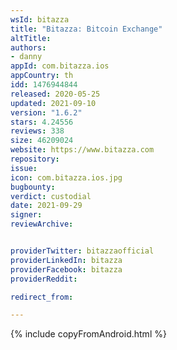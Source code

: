 ```yaml
---
wsId: bitazza
title: "Bitazza: Bitcoin Exchange"
altTitle: 
authors:
- danny
appId: com.bitazza.ios
appCountry: th
idd: 1476944844
released: 2020-05-25
updated: 2021-09-10
version: "1.6.2"
stars: 4.24556
reviews: 338
size: 46209024
website: https://www.bitazza.com
repository: 
issue: 
icon: com.bitazza.ios.jpg
bugbounty: 
verdict: custodial
date: 2021-09-29
signer: 
reviewArchive:


providerTwitter: bitazzaofficial
providerLinkedIn: bitazza
providerFacebook: bitazza
providerReddit: 

redirect_from:

---
```


{% include copyFromAndroid.html %}

